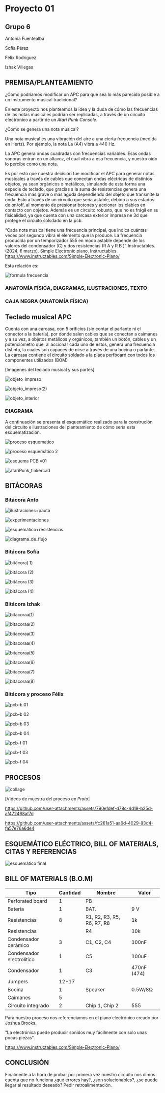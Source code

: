 # Proyecto 01

## Grupo 6

Antonia Fuentealba

Sofía Pérez

Félix Rodríguez

Izhak Villegas

## PREMISA/PLANTEAMIENTO

¿Cómo podríamos modificar un APC para que sea lo más parecido posible a un instrumento musical tradicional?

En este proyecto nos planteamos la idea y la duda de cómo las frecuencias de las notas musicales podrían ser replicadas, a través de un circuito electrónico a partir de un _Atari Punk Console_.

¿Cómo se genera una nota musical?

Una nota musical es una vibración del aire a una cierta frecuencia (medida en Hertz). Por ejemplo, la nota La (A4) vibra a 440 Hz.

La APC genera ondas cuadradas con frecuencias variables. Esas ondas sonoras entran en un altavoz, el cual vibra a esa frecuencia, y nuestro oído lo percibe como una nota.

Es por esto que nuestra decisión fue modificar el APC  para generar notas musicales a través de cables que conectan ondas eléctricas de distintos objetos, ya sean orgánicos o metálicos, simulando de esta forma una especie de teclado, que gracias a la suma de resistencias genera una frecuencia más grave o más aguda dependiendo del objeto que transmite la onda. Esto a través de un circuito que sería astable, debido a sus estados de on/off, al momento de presionar botones y accionar los clables en contacto con objetos. Además es un circuito robusto, que no es frágil en su fisicalidad, ya que cuenta con una carcasa exterior impresa ne 3d que protege el circuito solsdado en la pcb.

“Cada nota musical tiene una frecuencia principal, que indica cuántas veces por segundo vibra el elemento que la produce. La frecuencia producida por un temporizador 555 en modo astable depende de los valores del condensador (C) y dos resistencias (R A  y R B )”
Instructables. (2024, 6 marzo).
Simple Electronic piano. Instructables. <https://www.instructables.com/Simple-Electronic-Piano/>

Esta relación es:

![formula frecuencia](./archivos/formula.jpeg)

### ANATOMÍA FÍSICA, DIAGRAMAS, ILUSTRACIONES, TEXTO

### CAJA NEGRA (ANATOMÍA FÍSICA)

## Teclado musical APC

Cuenta con una carcasa, con 5 orificios (sin contar el parlante ni el conector a la batería), por donde salen cables que se conectan a caimanes y a su vez, a objetos metálicos y orgánicos, también un botón, cables y un potenciómetro que, al accionar cada uno de estos, genera una frecuencia distinta, la cuales son capaces de oírse a través de una bocina o parlante.
La carcasa contiene el circuito soldado a la placa perfboard con todos los componentes utilizados (BOM)

[Imágenes del teclado musical y sus partes]

![objeto_impreso](./archivos/pcb-cajita/objeto_impreso.jpeg)

![objeto_impreso(2)](./archivos/pcb-cajita/cajita.01.jpg)

![objeto_interior](./archivos/pcb-cajita/objeto_interior.jpeg)

### DIAGRAMA

A continuación se presenta el esquemático realizado para la construción del circuito e ilustraciones del planteamiento de cómo sería esta esquematización.

![proceso esquematico](./archivos/bitácoras/esquematico.jpeg)

![proceso esquemático 2](./archivos/bitácoras/esquematico01.jpeg)

![esquema PCB v01](./archivos/pcb-cajita/esquema.PCB.v01.jpg)

![atariPunk_tinkercad](./archivos/tinkecad.png)

## BITÁCORAS

### Bitácora Anto

![ilustraciones+pauta](https://github.com/user-attachments/assets/d9cf7cdb-72ed-40ac-83de-da013afd2faf)

![experimentaciones](./archivos/bitácoras/anto.feuntealba/bitacora.anto.03.jpeg)

![esquemático+resistencias](./archivos/bitácoras/anto.feuntealba/bitacora.anto.04.jpeg)

![diagrama_de_flujo](./archivos/bitácoras/anto.feuntealba/bitacora.anto.06.jpeg)

### Bitácora Sofía

![bitácora( 1)](./archivos/bitácoras/sofía/bitácora.sofía.01.jpeg)

![bitácora (2)](./archivos/bitácoras/sofía/bitácora.sofía.03.jpeg)

![bitácora (3)](./archivos/bitácoras/sofía/bitácora.sofía.04.jpeg)

![bitácora (4)](./archivos/bitácoras/sofía/bitácora.sofía.02.jpeg)

### Bitácora Izhak

![bitacoraa(1)](./archivos/bitácoras/izhak.villegas/bitacora.izhak.01.jpeg)

![bitacoraa(2)](./archivos/bitácoras/izhak.villegas/bitacora.izhak.02.jpeg)

![bitacoraa(3)](./archivos/bitácoras/izhak.villegas/bitacora.izhak.03.jpeg)

![bitacoraa(4)](./archivos/bitácoras/izhak.villegas/bitacora.izhak.04.jpeg)

![bitacoraa(5)](./archivos/bitácoras/izhak.villegas/bitacora.izhak.05.jpeg)

![bitacoraa(6)](./archivos/bitácoras/izhak.villegas/bitacora.izhak.06.jpeg)

![bitacoraa(7)](./archivos/bitácoras/izhak.villegas/bitacora.izhak.07.jpeg)

![bitacoraa(8)](./archivos/bitácoras/izhak.villegas/bitacora.izhak.08.jpeg)

### Bitácora y proceso Félix

![pcb-b 01](./archivos/pcb-cajita/pcb-b.01.jpg)

![pcb-b 02](./archivos/pcb-cajita/pcb-b.02.jpg)

![pcb-b 03](./archivos/pcb-cajita/pcb-b.03.jpg)

![pcb-b 04](./archivos/pcb-cajita/pcb-b.04.jpg)

![pcb-f 01](./archivos/pcb-cajita/pcb-f.01.jpg)

![pcb-f 03](./archivos/pcb-cajita/pcb-f.03.jpg)

![pcb-f 04](./archivos/pcb-cajita/pcb-f.04.jpg)

## PROCESOS

![collage](./archivos/pcb-cajita/collage.png)

[Videos de muestra del proceso en _Proto_]

<https://github.com/user-attachments/assets/790efdef-d78c-4d19-b25d-af472468af7d>

<https://github.com/user-attachments/assets/fc261a51-aa6d-4029-83d4-fa57e76a6de4>

## ESQUEMÁTICO ELÉCTRICO, BILL OF MATERIALS, CITAS Y REFERENCIAS

![esquemático final](./archivos/esquematico.jpeg)

## BILL OF MATERIALS (B.O.M)

| Tipo                  | Cantidad | Nombre                  | Valor      |
|-----------------------|----------|-------------------------|------------|
| Perforated board      | 1        | PB                      |            |
| Batería               | 1        | BAT.                    | 9 V        |
| Resistencias          | 8        | R1, R2, R3, R5, R6, R7, R8 | 1k      |
| Resistencias          |          | R4                      | 10k        |
| Condensador cerámico  | 3        | C1, C2, C4              | 100nF      |
| Condensador electrolítico   | 1  | C5                      | 100uF      |
| Condensador           | 1        | C3                      | 470nF (474)|
| Jumpers               | 12-17    |                         |            |
| Bocina                | 1        | Speaker                 | 0.5W/8Ω    |
| Caimanes              | 5        |                         |            |
| Circuito integrado    | 2        | Chip 1, Chip 2          | 555        |

Para nuestro proceso nos referenciamos en el piano electrónico creado por Joshua Brooks.

"La electrónica puede producir sonidos muy fácilmente con solo unas pocas piezas".

<https://www.instructables.com/Simple-Electronic-Piano/>

## CONCLUSIÓN

Finalmente a la hora de probar por primera vez nuestro circuito nos dimos cuenta que no funciona
¿qué errores hay?, ¿son solucionables?, ¿se puede llegar al resultado deseado?
Pedir retroalimentación.